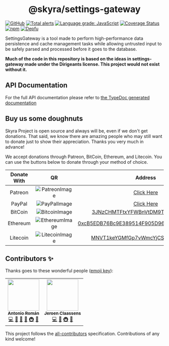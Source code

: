 <div style="text-align:center;"><h1>@skyra/settings-gateway</h1></div>

[![GitHub](https://img.shields.io/github/license/skyra-project/settings-gateway)](https://github.com/skyra-project/settings-gateway/blob/main/LICENSE.md)
[![Total alerts](https://img.shields.io/lgtm/alerts/g/skyra-project/settings-gateway.svg?logo=lgtm&logoWidth=18)](https://lgtm.com/projects/g/skyra-project/settings-gateway/alerts/)
[![Language grade: JavaScript](https://img.shields.io/lgtm/grade/javascript/g/skyra-project/settings-gateway.svg?logo=lgtm&logoWidth=18)](https://lgtm.com/projects/g/skyra-project/settings-gateway/context:javascript)
[![Coverage Status](https://coveralls.io/repos/github/skyra-project/settings-gateway/badge.svg?branch=main)](https://coveralls.io/github/skyra-project/settings-gateway?branch=main)
[![npm](https://img.shields.io/npm/v/@skyra/settings-gateway?color=crimson&logo=npm&style=flat-square)](https://www.npmjs.com/package/@skyra/settings-gateway)
[![Depfu](https://badges.depfu.com/badges/584fe5fc42eeab0a493643264219cbe2/count.svg)](https://depfu.com/github/skyra-project/settings-gateway?project_id=15054)

SettingsGateway is a tool made to perform high-performance data persistence and cache management tasks while allowing
untrusted input to be safely parsed and processed before it goes to the database.

**Much of the code in this repository is based on the ideas in settings-gateway made under the Dirigeants license. This project would not exist without it.**

## API Documentation

For the full API documentation please refer to [the TypeDoc generated documentation](https://skyra-project.github.io/framework)

## Buy us some doughnuts

Skyra Project is open source and always will be, even if we don't get donations. That said, we know there are amazing people who
may still want to donate just to show their appreciation. Thanks you very much in advance!

We accept donations through Patreon, BitCoin, Ethereum, and Litecoin. You can use the buttons below to donate through your method of choice.

| Donate With |         QR         |                                                                  Address                                                                  |
| :---------: | :----------------: | :---------------------------------------------------------------------------------------------------------------------------------------: |
|   Patreon   | ![PatreonImage][]  |                                               [Click Here](https://www.patreon.com/kyranet)                                               |
|   PayPal    |  ![PayPalImage][]  |                     [Click Here](https://www.paypal.com/cgi-bin/webscr?cmd=_s-xclick&hosted_button_id=CET28NRZTDQ8L)                      |
|   BitCoin   | ![BitcoinImage][]  |         [3JNzCHMTFtxYFWBnVtDM9Tt34zFbKvdwco](bitcoin:3JNzCHMTFtxYFWBnVtDM9Tt34zFbKvdwco?amount=0.01&label=Skyra%20Discord%20Bot)          |
|  Ethereum   | ![EthereumImage][] | [0xcB5EDB76Bc9E389514F905D9680589004C00190c](ethereum:0xcB5EDB76Bc9E389514F905D9680589004C00190c?amount=0.01&label=Skyra%20Discord%20Bot) |
|  Litecoin   | ![LitecoinImage][] |         [MNVT1keYGMfGp7vWmcYjCS8ntU8LNvjnqM](litecoin:MNVT1keYGMfGp7vWmcYjCS8ntU8LNvjnqM?amount=0.01&label=Skyra%20Discord%20Bot)         |

## Contributors ✨

Thanks goes to these wonderful people ([emoji key](https://allcontributors.org/docs/en/emoji-key)):

<!-- ALL-CONTRIBUTORS-LIST:START - Do not remove or modify this section -->
<!-- prettier-ignore-start -->
<!-- markdownlint-disable -->
<table>
  <tr>
    <td align="center"><a href="https://github.com/kyranet"><img src="https://avatars0.githubusercontent.com/u/24852502?v=4?s=100" width="100px;" alt=""/><br /><sub><b>Antonio Román</b></sub></a><br /><a href="https://github.com/skyra-project/settings-gateway/commits?author=kyranet" title="Code">💻</a> <a href="https://github.com/skyra-project/settings-gateway/commits?author=kyranet" title="Documentation">📖</a> <a href="#design-kyranet" title="Design">🎨</a> <a href="#ideas-kyranet" title="Ideas, Planning, & Feedback">🤔</a> <a href="#infra-kyranet" title="Infrastructure (Hosting, Build-Tools, etc)">🚇</a> <a href="#projectManagement-kyranet" title="Project Management">📆</a></td>
    <td align="center"><a href="https://favware.tech/"><img src="https://avatars3.githubusercontent.com/u/4019718?v=4?s=100" width="100px;" alt=""/><br /><sub><b>Jeroen Claassens</b></sub></a><br /><a href="https://github.com/skyra-project/settings-gateway/commits?author=Favna" title="Code">💻</a> <a href="https://github.com/skyra-project/settings-gateway/commits?author=Favna" title="Documentation">📖</a> <a href="#infra-Favna" title="Infrastructure (Hosting, Build-Tools, etc)">🚇</a> <a href="#projectManagement-Favna" title="Project Management">📆</a></td>
  </tr>
</table>

<!-- markdownlint-enable -->
<!-- prettier-ignore-end -->

<!-- ALL-CONTRIBUTORS-LIST:END -->

This project follows the [all-contributors](https://github.com/all-contributors/all-contributors) specification. Contributions of any kind welcome!

[patreonimage]: https://cdn.skyra.pw/gh-assets/patreon.png
[paypalimage]: https://cdn.skyra.pw/gh-assets/paypal.png
[bitcoinimage]: https://cdn.skyra.pw/gh-assets/bitcoin.png
[ethereumimage]: https://cdn.skyra.pw/gh-assets/ethereum.png
[litecoinimage]: https://cdn.skyra.pw/gh-assets/litecoin.png
